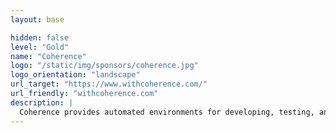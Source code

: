 ```yaml
---
layout: base

hidden: false
level: "Gold"
name: "Coherence"
logo: "/static/img/sponsors/coherence.jpg"
logo_orientation: "landscape"
url_target: "https://www.withcoherence.com/"
url_friendly: "withcoherence.com"
description: |
  Coherence provides automated environments for developing, testing, and deploying your app in your AWS or GCP account. With a minimal yaml file, you get a Heroku-like experience with preview environments, CI/CD pipelines, and production deployments configured for you as a best in class development platform.
---
```

